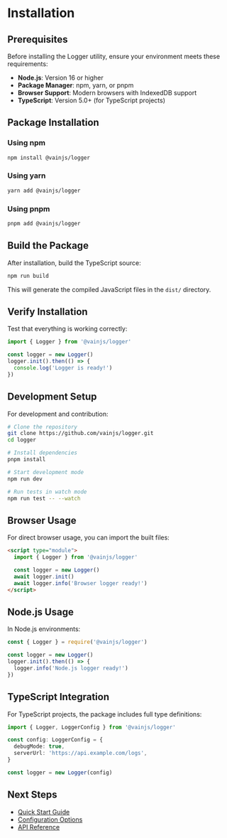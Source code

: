 # Installation

## Prerequisites

Before installing the Logger utility, ensure your environment meets these requirements:

- **Node.js**: Version 16 or higher
- **Package Manager**: npm, yarn, or pnpm
- **Browser Support**: Modern browsers with IndexedDB support
- **TypeScript**: Version 5.0+ (for TypeScript projects)

## Package Installation

### Using npm

```bash
npm install @vainjs/logger
```

### Using yarn

```bash
yarn add @vainjs/logger
```

### Using pnpm

```bash
pnpm add @vainjs/logger
```

## Build the Package

After installation, build the TypeScript source:

```bash
npm run build
```

This will generate the compiled JavaScript files in the `dist/` directory.

## Verify Installation

Test that everything is working correctly:

```typescript
import { Logger } from '@vainjs/logger'

const logger = new Logger()
logger.init().then(() => {
  console.log('Logger is ready!')
})
```

## Development Setup

For development and contribution:

```bash
# Clone the repository
git clone https://github.com/vainjs/logger.git
cd logger

# Install dependencies
pnpm install

# Start development mode
npm run dev

# Run tests in watch mode
npm run test -- --watch
```

## Browser Usage

For direct browser usage, you can import the built files:

```html
<script type="module">
  import { Logger } from '@vainjs/logger'

  const logger = new Logger()
  await logger.init()
  await logger.info('Browser logger ready!')
</script>
```

## Node.js Usage

In Node.js environments:

```javascript
const { Logger } = require('@vainjs/logger')

const logger = new Logger()
logger.init().then(() => {
  logger.info('Node.js logger ready!')
})
```

## TypeScript Integration

For TypeScript projects, the package includes full type definitions:

```typescript
import { Logger, LoggerConfig } from '@vainjs/logger'

const config: LoggerConfig = {
  debugMode: true,
  serverUrl: 'https://api.example.com/logs',
}

const logger = new Logger(config)
```

## Next Steps

- [Quick Start Guide](./getting-started.md)
- [Configuration Options](./configuration.md)
- [API Reference](../api/index.md)
